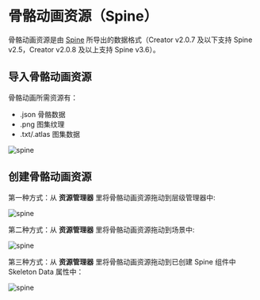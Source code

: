 # 骨骼动画资源（Spine）

骨骼动画资源是由 [Spine](http://zh.esotericsoftware.com/) 所导出的数据格式（Creator v2.0.7 及以下支持 Spine v2.5，Creator v2.0.8 及以上支持 Spine v3.6）。

## 导入骨骼动画资源

  骨骼动画所需资源有：

- .json 骨骼数据
- .png  图集纹理
- .txt/.atlas  图集数据

![spine](spine/import.png)

## 创建骨骼动画资源

   第一种方式：从 **资源管理器** 里将骨骼动画资源拖动到层级管理器中:

![spine](spine/create_1.png)

   第二种方式：从 **资源管理器** 里将骨骼动画资源拖动到场景中:

![spine](spine/create_2.png)

   第三种方式：从 **资源管理器** 里将骨骼动画资源拖动到已创建 Spine 组件中 Skeleton Data 属性中：

![spine](spine/create_3.png)